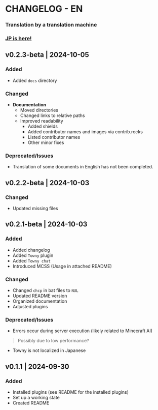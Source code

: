 # CHANGELOG - EN
### **Translation by a translation machine**
### **[JP is here!](../CHANGELOG.md)**

<!-- ## vhoge | YYYY-MM-DD
### Added
- Newly added features or elements.
### Changed
- Modified or improved parts.
### Fixed
- Bugs or issues that have been fixed.
### Deprecated/Issues
- Features scheduled for deprecation or not recommended changes.
### Removed
- Features or elements that have been removed. 
-->

## v0.2.3-beta | 2024-10-05
### Added
- Added `docs` directory
### Changed
- **Documentation**
    - Moved directories
    - Changed links to relative paths
    - Improved readability
        - Added shields
        - Added contributor names and images via contrib.rocks
        - Listed contributor names
        - Other minor fixes
<!-- ### Fixed
- Bugs or issues that have been fixed. -->
### Deprecated/Issues
- Translation of some documents in English has not been completed.
<!-- ### Removed
- Features or elements that have been removed. -->

## v0.2.2-beta | 2024-10-03
### Changed
- Updated missing files

## v0.2.1-beta | 2024-10-03
### Added
- Added changelog
- Added `Towny` plugin
- Added `Towny chat`
- Introduced MCSS (Usage in attached README)
### Changed
- Changed `chcp` in bat files to `NUL`
- Updated README version
- Organized documentation
- Adjusted plugins
### Deprecated/Issues
- Errors occur during server execution (likely related to Minecraft AI)
> Possibly due to low performance?
- Towny is not localized in Japanese

## v0.1.1 | 2024-09-30
### Added
- Installed plugins (see README for the installed plugins)
- Set up a working state
- Created README
